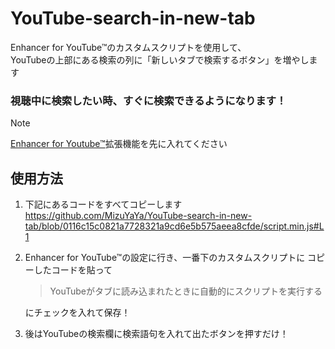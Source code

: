 # YouTube-search-in-new-tab
Enhancer for YouTube™のカスタムスクリプトを使用して、  
YouTubeの上部にある検索の列に「新しいタブで検索するボタン」を増やします

### 視聴中に検索したい時、すぐに検索できるようになります！  

> [!NOTE]
> [Enhancer for Youtube™](https://chromewebstore.google.com/detail/enhancer-for-youtube/ponfpcnoihfmfllpaingbgckeeldkhle)拡張機能を先に入れてください  

## 使用方法
1. 下記にあるコードをすべてコピーします
https://github.com/MizuYaYa/YouTube-search-in-new-tab/blob/0116c15c0821a7728321a9cd6e5b575aeea8cfde/script.min.js#L1

3. Enhancer for YouTube™の設定に行き、一番下のカスタムスクリプトに
   コピーしたコードを貼って
   > YouTubeがタブに読み込まれたときに自動的にスクリプトを実行する
   
   にチェックを入れて保存！
4. 後はYouTubeの検索欄に検索語句を入れて出たボタンを押すだけ！
